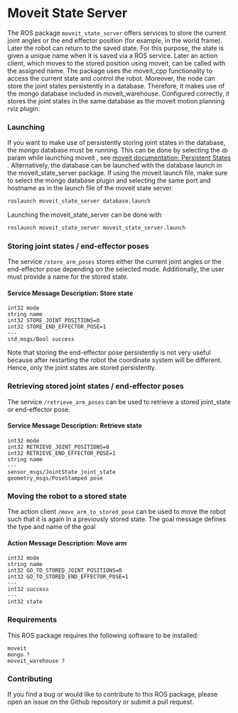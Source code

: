 # Moveit State Server

The ROS package `moveit_state_server` offers services to store the current joint angles or the end effector position (for example, in the
world frame). Later the robot can return to the saved state. For this purpose, the state is given a unique name when it
is saved via a ROS service. Later an action client, which moves to the stored position using moveit, can be called with
the assigned name.
The package uses the moveit_cpp functionality to access the current state and control the robot.
Moreover, the node can store the joint states persistently in a database. Therefore, it makes use of the mongo database
included in moveit_warehouse. Configured correctly, it stores the joint states in the same database as the moveit motion
planning rviz plugin.

### Launching
If you want to make use of persistently storing joint states in the database, the mongo database must be running. This can
be done by selecting the `db` param while launching moveit
, see [moveit documentation: Persistent States](https://ros-planning.github.io/moveit_tutorials/doc/persistent_scenes_and_states/persistent_scenes_and_states.html) .
Alternatively, the  database can be launched with the database launch in the moveit_state_server package.
If using the moveit launch file, make sure to select the mongo database plugin and selecting the
same port and hostname as in the launch file of the moveit state server.

```bash
roslaunch moveit_state_server database.launch
```

Launching the moveit_state_server can be done with

```bash
roslaunch moveit_state_server moveit_state_server.launch
```


### Storing joint states / end-effector poses

The service `/store_arm_poses` stores either the
current joint angles or the end-effector pose depending on the selected mode. Additionally, the user must provide a name
for the stored state.
#### Service Message Description: Store state
```
int32 mode
string name
int32 STORE_JOINT_POSITIONS=0
int32 STORE_END_EFFECTOR_POSE=1
---
std_msgs/Bool success
```

Note that storing the end-effector pose persistently is not very useful because after restarting the robot the
coordinate system will be different. Hence, only the joint states are stored persistently.

### Retrieving stored joint states / end-effector poses

The service `/retrieve_arm_poses` can be used to retrieve a stored joint_state or end-effector pose.

#### Service Message Description: Retrieve state
```
int32 mode
int32 RETRIEVE_JOINT_POSITIONS=0
int32 RETRIEVE_END_EFFECTOR_POSE=1
string name
---
sensor_msgs/JointState joint_state
geometry_msgs/PoseStamped pose

```

### Moving the robot to a stored state

The action client `/move_arm_to_stored_pose` can be used to move the robot such that it is again in a previously stored
state.
The goal message defines the type and name of the goal

#### Action Message Description: Move arm
```
int32 mode
string name
int32 GO_TO_STORED_JOINT_POSITIONS=0
int32 GO_TO_STORED_END_EFFECTOR_POSE=1
---
int32 success
---
int32 state
```



### Requirements

This ROS package requires the following software to be installed:

    moveit 
    mongo ?
    moveit_warehouse ?

### Contributing

If you find a bug or would like to contribute to this ROS package, please open an issue on the Github repository or
submit a pull request.

